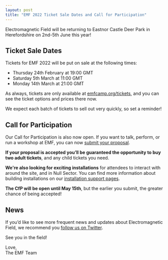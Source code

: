 ```yaml
---
layout: post
title: "EMF 2022 Ticket Sale Dates and Call for Participation"
---
```

Electromagnetic Field will be returning to Eastnor Castle Deer Park in Herefordshire on 2nd-5th June this year!

Ticket Sale Dates
-----------------
Tickets for EMF 2022 will be put on sale at the following times:

* Thursday 24th February at 19:00 GMT
* Saturday 5th March at 11:00 GMT
* Monday 14th March at 21:00 GMT

As always, tickets are only available at [emfcamp.org/tickets](https://emfcamp.org/tickets), and you can see the ticket options and prices there now.

We expect each batch of tickets to sell out very quickly, so set a reminder!

Call for Participation
----------------------

Our Call for Participation is also now open. If you want to talk, perform, or run a workshop at EMF, you can now [submit your proposal](https://emfcamp.org/cfp).

**If your proposal is accepted you’ll be guaranteed the opportunity to buy two adult tickets**, and any child tickets you need.

**We're also looking for exciting installations** for attendees to interact with around the site, and in Null Sector. You can find more information about building installations on our [installation support pages](https://www.emfcamp.org/cfp/installation).

**The CfP will be open until May 15th**, but the earlier you submit, the greater chance of being accepted!

News
----
If you’d like to see more frequent news and updates about Electromagnetic Field, we recommend you [follow us on Twitter](http://twitter.com/emfcamp).
<br>

See you in the field!

Love,<br>
The EMF Team
